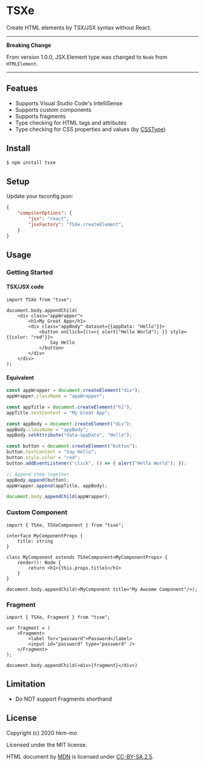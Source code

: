 # TSXe


Create HTML elements by TSX/JSX syntax without React.


---
**Breaking Change**

From version 1.0.0, JSX.Element type was changed to `Node` from `HTMLElement`.

---


## Featues

* Supports Visual Studio Code's IntelliSense
* Supports custom components
* Supports fragments
* Type checking for HTML tags and attributes
* Type checking for CSS properties and values (by [CSSType](https://www.npmjs.com/package/csstype))

## Install

```sh
$ npm install tsxe
```

## Setup

Update your tsconfig.json:

```json
{
    "compilerOptions": {
        "jsx": "react",
        "jsxFactory": "TSXe.createElement",
    }
}
```

## Usage

### Getting Started

#### TSX/JSX code

```tsx
import TSXe from "tsxe";

document.body.appendChild(
    <div class="appWrapper">
        <h1>My Great App</h1>
        <div class="appBody" dataset={{appData: "Hello"}}>
            <button onClick={()=>{ alert("Hello World"); }} style={{color: "red"}}>
                Say Hello
            </button>
        </div>
    </div>
);
```

#### Equivalent

```ts
const appWrapper = document.createElement("div");
appWrapper.className = "appWrapper";

const appTitle = document.createElement("h1");
appTitle.textContent = "My Great App";

const appBody = document.createElement("div");
appBody.className = "appBody";
appBody.setAttribute("data-appData", "Hello");

const button = document.createElement("button");
button.textContent = "Say Hello";
button.style.color = "red";
button.addEventListener("click", () => { alert("Hello World"); });

// Append them together
appBody.append(button);
appWrapper.append(appTitle, appBody);

document.body.appendChild(appWrapper);
```

### Custom Component
```tsx
import { TSXe, TSXeComponent } from "tsxe";

interface MyComponentProps {
    title: string
}

class MyComponent extends TSXeComponent<MyComponentProps> {
    render(): Node {
        return <h1>{this.props.title}</h1>
    }
}

document.body.appendChild(<MyComponent title="My Awsome Component"/>);
```

### Fragment
```tsx
import { TSXe, Fragment } from "tsxe";

var fragment = (
    <Fragment>
        <label for="password">Password</label>
        <input id="password" type="password" />
    </Fragment>
);

document.body.appendChild(<div>{fragment}</div>)
```

## Limitation

* Do NOT support Fragments shorthand

## License

Copyright (c) 2020 hkm-mo

Licensed under the MIT license.

HTML document by [MDN](https://developer.mozilla.org/en-US/docs/Web/HTML) is licensed under [CC-BY-SA 2.5](https://creativecommons.org/licenses/by-sa/2.5/).